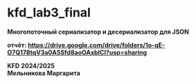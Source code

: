 # kfd_lab3_final

<b>Многопоточный сериализатор и десериализатор для JSON <b>

  отчёт: https://drive.google.com/drive/folders/1o-qE-O7Q178tqV3a0A5Sfd8aoOAxbICI?usp=sharing

KFD 2024/2025   
Мельникова Маргарита





